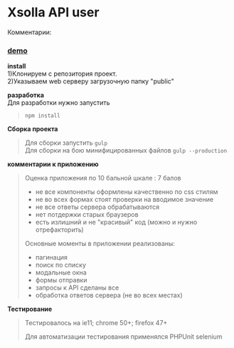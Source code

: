 # Xsolla API user
Комментарии:


### [demo](http://blog.0xfc.cn/2015/09/12/paging/) ###


**install**<br/>
1)Клонируем с репозитория проект.<br/>
2)Указываем web серверу загрузочную папку "public"<br/>

**разработка**<br/>
Для разработки нужно запустить
> `npm install`

**Сборка проекта**<br/>
> Для сборки запустить `gulp`<br/>
> Для сборки на бою минифицированных файлов `gulp --production`<br/>

**комментарии к приложению**
>Оценка приложения по 10 бальной шкале : 7 балов
>- не все компоненты оформлены качественно по css стилям
>- не во всех формах стоят проверки на вводимое значение
>- не все ответы сервера обрабатываются
>- нет потдержки старых браузеров
>- есть излишний и не "красивый" код (можно и нужно отрефакторить)
>
>Основные моменты в приложении реализованы:
>- пагинация
>- поиск по списку
>- модальные окна
>- формы отправки
>- запросы к API сделаны все
>- обработка ответов сервера (не во всех местах)

**Тестирование**
>Тестировалось на ie11; chrome 50+; firefox 47+
>
>Для автоматизации тестирования применялся PHPUnit selenium